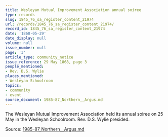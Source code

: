 ```yaml
---
title: Wesleyan Mutual Improvement Association annual soiree
type: records
slug: 1845_76_sa_register_content_21974
url: /records/1845_76_sa_register_content_21974/
record_id: 1845_76_sa_register_content_21974
date: '1868-05-29'
date_display: null
volume: null
issue_number: null
page: '3'
article_type: community_notice
issue_reference: 29 May 1868, page 3
people_mentioned:
- Rev. D.S. Wylie
places_mentioned:
- Wesleyan Schoolroom
topics:
- community
- event
source_document: 1985-87_Northern__Argus.md
---
```


The Wesleyan Mutual Improvement Association held its annual soiree on 25 May in the Wesleyan Schoolroom.  Rev. D.S. Wylie presided.

Source: [1985-87_Northern__Argus.md](/downloads/markdown/1985-87_Northern__Argus.md)
